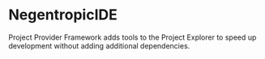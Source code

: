 # NegentropicIDE
Project Provider Framework adds tools to the Project Explorer to speed up development without adding additional dependencies.
